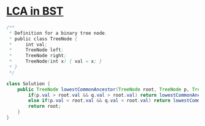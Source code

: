 # [**LCA in BST**](https://leetcode.com/problems/lowest-common-ancestor-of-a-binary-search-tree/)

```java
/**
 * Definition for a binary tree node.
 * public class TreeNode {
 *     int val;
 *     TreeNode left;
 *     TreeNode right;
 *     TreeNode(int x) { val = x; }
 * }
 */

class Solution {
    public TreeNode lowestCommonAncestor(TreeNode root, TreeNode p, TreeNode q) {
        if(p.val > root.val && q.val > root.val) return lowestCommonAncestor(root.right,p,q);
        else if(p.val < root.val && q.val < root.val) return lowestCommonAncestor(root.left,p,q);
        return root;
    }
}
```
